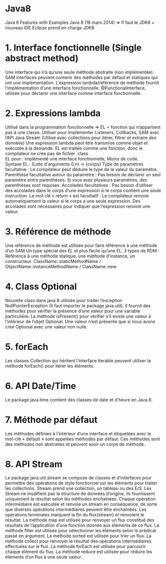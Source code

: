 # Java8
Java 8 Features with Examples
Java 8 (18 mars 2014) => if faut le JDK8 + nouveau IDE Eclipse prend en charge JDK8
# 1.	Interface fonctionnelle (Single abstract method)
Une interface qui n’a qu’une seule méthode abstraite (non implémentée).
SAM interfaces peuvent contenir des méthodes par défaut et statiques qui ont une implémentation.
L’expression lambda/référence de méthode fournit l’implémentation d’une interface fonctionnelle.
@FunctionalInterface, utilisée pour déclarer une interface comme interface fonctionnelle.
# 2.	Expressions lambda
Utilisé dans la programmation fonctionnelle => EL = fonction qui n’appartient pas à une classe.
Utiliser pour Implémenter Listeners, Collbacks, SAM avec l’API Java Stream (Utilisé avec collections pour itérer, filtrer et extraire des données)
Une expression lambda peut être transmise comme objet et exécutée à la demande.
EL est traitée comme une fonction, donc le compilateur ne crée pas de fichier .class  
EL pour : implémenté une interface fonctionnelle, Moins de code.         
Syntaxe EL : (Liste d'arguments 0,n) -> {corps}
Type de paramètres facultative : Le compilateur peut déduire le type de la valeur du paramètre.
Parenthèse facultative autour du paramètre : Pas besoin de déclarer un seul paramètre entre parenthèses. Si vous avez plusieurs paramètres, des parenthèses sont requises.
Accolades facultatives : Pas besoin d’utiliser des accolades dans le corps d’une expression si le corps contient une seule instruction.
Le mot clé « return » est facultatif : Le compilateur renvoie automatiquement la valeur si le corps a une seule expression. Des accolades sont nécessaires pour indiquer que l’expression renvoie une valeur. 
# 3.	Référence de méthode
Une référence de méthode est utilisée pour faire référence à une méthode d’un SAM
Un type spécial des EL et plus facile qu’une EL. 
 3 types de RDM : Référence à une méthode statique, une méthode d’instance, un constructeur.
ClassName::staticMethodName  / ObjectName::instanceMethodName / ClassName::new
# 4.	Class Optional
Nouvelle class dans java 8 utilisée pour traiter l’exception NullPointerException (Il faut importer le package java.util).
Il fournit des méthodes pour vérifier la présence d’une valeur pour une variable particulière.
La méthode isPresent() pour vérifier s’il existe une valeur à l’intérieur de l’objet Optional. Une valeur n’est présente que si nous avons créé Optional avec une valeur non nulle.
# 5.	forEach
Les classes Collection qui héritent l’interface Iterable peuvent utiliser la méthode forEach() pour itérer les éléments.
# 6.	API Date/Time
Le package java.time contient des classes de date et d’heure en Java 8.
# 7.	Méthode par défaut
Les méthodes définies à l’intérieur d’une interface et étiquetées avec le mot-clé « default » sont appelées méthodes par défaut. Ces méthodes sont des méthodes non abstraites et peuvent avoir un corps de méthode.
# 8.	API Stream
Le package java.util.stream se compose de classes et d’interfaces pour permettre des opérations de style fonctionnel sur les éléments pour traiter les collections.
Stream prend une collection, un tableau ou des E/S.
Les Stream ne modifient pas la structure de données d’origine, ils fournissent uniquement le résultat selon les méthodes enchaînées.
Chaque opération intermédiaire est exécutée et renvoie un stream en conséquence, de sorte que diverses opérations intermédiaires peuvent être enchaînées. Les opérations terminales marquent la fin du flux(stream) et renvoient le résultat.
La méthode map est utilisée pour renvoyer un flux constitué des résultats de l’application d’une fonction donnée aux éléments de ce flux.
La méthode filter est utilisée pour sélectionner les éléments selon le prédicat passé en argument.
La méthode sorted est utilisée pour trier un flux.
La méthode collect pour renvoyer le résultat des opérations intermédiaires effectuées sur le flux.
La méthode forEach est utilisée pour parcourir chaque élément du flux.
La méthode reduce est utilisée pour réduire les éléments d’un flux à une seule valeur.
